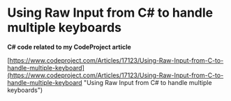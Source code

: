 # Using Raw Input from C# to handle multiple keyboards

**C# code related to my CodeProject article**

[https://www.codeproject.com/Articles/17123/Using-Raw-Input-from-C-to-handle-multiple-keyboard](https://www.codeproject.com/Articles/17123/Using-Raw-Input-from-C-to-handle-multiple-keyboard "Using Raw Input from C# to handle multiple keyboards")


